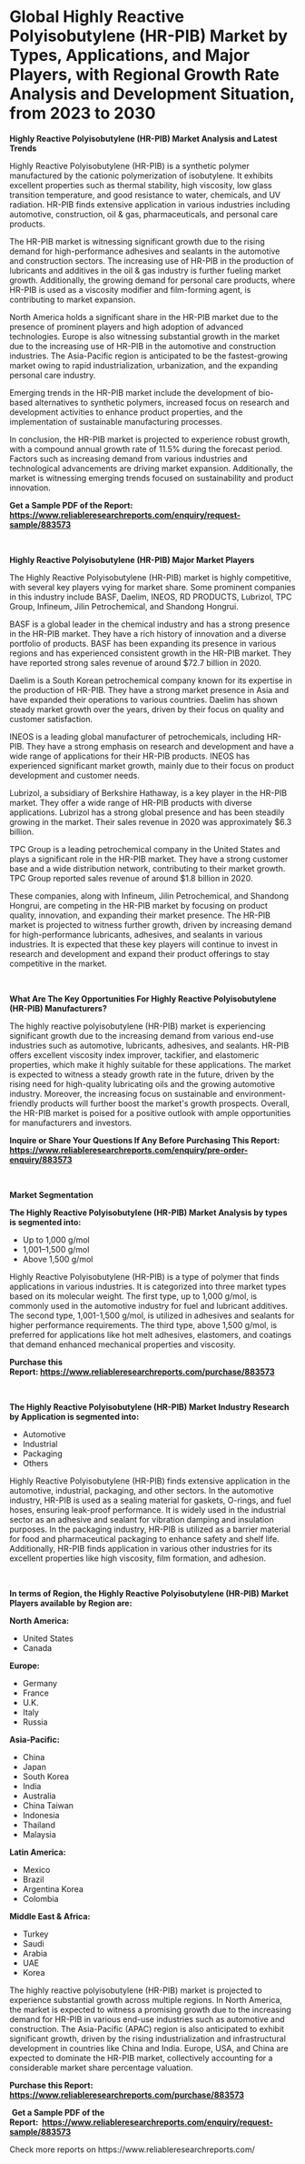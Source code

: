 <p><h1>Global Highly Reactive Polyisobutylene (HR-PIB) Market by Types, Applications, and Major Players, with Regional Growth Rate Analysis and Development Situation, from 2023 to 2030</h1></p><p><strong>Highly Reactive Polyisobutylene (HR-PIB) Market Analysis and Latest Trends</strong></p>
<p><p>Highly Reactive Polyisobutylene (HR-PIB) is a synthetic polymer manufactured by the cationic polymerization of isobutylene. It exhibits excellent properties such as thermal stability, high viscosity, low glass transition temperature, and good resistance to water, chemicals, and UV radiation. HR-PIB finds extensive application in various industries including automotive, construction, oil & gas, pharmaceuticals, and personal care products.</p><p>The HR-PIB market is witnessing significant growth due to the rising demand for high-performance adhesives and sealants in the automotive and construction sectors. The increasing use of HR-PIB in the production of lubricants and additives in the oil & gas industry is further fueling market growth. Additionally, the growing demand for personal care products, where HR-PIB is used as a viscosity modifier and film-forming agent, is contributing to market expansion.</p><p>North America holds a significant share in the HR-PIB market due to the presence of prominent players and high adoption of advanced technologies. Europe is also witnessing substantial growth in the market due to the increasing use of HR-PIB in the automotive and construction industries. The Asia-Pacific region is anticipated to be the fastest-growing market owing to rapid industrialization, urbanization, and the expanding personal care industry.</p><p>Emerging trends in the HR-PIB market include the development of bio-based alternatives to synthetic polymers, increased focus on research and development activities to enhance product properties, and the implementation of sustainable manufacturing processes.</p><p>In conclusion, the HR-PIB market is projected to experience robust growth, with a compound annual growth rate of 11.5% during the forecast period. Factors such as increasing demand from various industries and technological advancements are driving market expansion. Additionally, the market is witnessing emerging trends focused on sustainability and product innovation.</p></p>
<p><strong>Get a Sample PDF of the Report:&nbsp; <a href="https://www.reliableresearchreports.com/enquiry/request-sample/883573">https://www.reliableresearchreports.com/enquiry/request-sample/883573</a></strong></p>
<p>&nbsp;</p>
<p><strong>Highly Reactive Polyisobutylene (HR-PIB) Major Market Players</strong></p>
<p><p>The Highly Reactive Polyisobutylene (HR-PIB) market is highly competitive, with several key players vying for market share. Some prominent companies in this industry include BASF, Daelim, INEOS, RD PRODUCTS, Lubrizol, TPC Group, Infineum, Jilin Petrochemical, and Shandong Hongrui.</p><p>BASF is a global leader in the chemical industry and has a strong presence in the HR-PIB market. They have a rich history of innovation and a diverse portfolio of products. BASF has been expanding its presence in various regions and has experienced consistent growth in the HR-PIB market. They have reported strong sales revenue of around $72.7 billion in 2020.</p><p>Daelim is a South Korean petrochemical company known for its expertise in the production of HR-PIB. They have a strong market presence in Asia and have expanded their operations to various countries. Daelim has shown steady market growth over the years, driven by their focus on quality and customer satisfaction.</p><p>INEOS is a leading global manufacturer of petrochemicals, including HR-PIB. They have a strong emphasis on research and development and have a wide range of applications for their HR-PIB products. INEOS has experienced significant market growth, mainly due to their focus on product development and customer needs.</p><p>Lubrizol, a subsidiary of Berkshire Hathaway, is a key player in the HR-PIB market. They offer a wide range of HR-PIB products with diverse applications. Lubrizol has a strong global presence and has been steadily growing in the market. Their sales revenue in 2020 was approximately $6.3 billion.</p><p>TPC Group is a leading petrochemical company in the United States and plays a significant role in the HR-PIB market. They have a strong customer base and a wide distribution network, contributing to their market growth. TPC Group reported sales revenue of around $1.8 billion in 2020.</p><p>These companies, along with Infineum, Jilin Petrochemical, and Shandong Hongrui, are competing in the HR-PIB market by focusing on product quality, innovation, and expanding their market presence. The HR-PIB market is projected to witness further growth, driven by increasing demand for high-performance lubricants, adhesives, and sealants in various industries. It is expected that these key players will continue to invest in research and development and expand their product offerings to stay competitive in the market.</p></p>
<p>&nbsp;</p>
<p><strong>What Are The Key Opportunities For Highly Reactive Polyisobutylene (HR-PIB) Manufacturers?</strong></p>
<p><p>The highly reactive polyisobutylene (HR-PIB) market is experiencing significant growth due to the increasing demand from various end-use industries such as automotive, lubricants, adhesives, and sealants. HR-PIB offers excellent viscosity index improver, tackifier, and elastomeric properties, which make it highly suitable for these applications. The market is expected to witness a steady growth rate in the future, driven by the rising need for high-quality lubricating oils and the growing automotive industry. Moreover, the increasing focus on sustainable and environment-friendly products will further boost the market's growth prospects. Overall, the HR-PIB market is poised for a positive outlook with ample opportunities for manufacturers and investors.</p></p>
<p><strong>Inquire or Share Your Questions If Any Before Purchasing This Report: <a href="https://www.reliableresearchreports.com/enquiry/pre-order-enquiry/883573">https://www.reliableresearchreports.com/enquiry/pre-order-enquiry/883573</a></strong></p>
<p>&nbsp;</p>
<p><strong>Market Segmentation</strong></p>
<p><strong>The Highly Reactive Polyisobutylene (HR-PIB) Market Analysis by types is segmented into:</strong></p>
<p><ul><li>Up to 1,000 g/mol</li><li>1,001–1,500 g/mol</li><li>Above 1,500 g/mol</li></ul></p>
<p><p>Highly Reactive Polyisobutylene (HR-PIB) is a type of polymer that finds applications in various industries. It is categorized into three market types based on its molecular weight. The first type, up to 1,000 g/mol, is commonly used in the automotive industry for fuel and lubricant additives. The second type, 1,001-1,500 g/mol, is utilized in adhesives and sealants for higher performance requirements. The third type, above 1,500 g/mol, is preferred for applications like hot melt adhesives, elastomers, and coatings that demand enhanced mechanical properties and viscosity.</p></p>
<p><strong>Purchase this Report:&nbsp;<a href="https://www.reliableresearchreports.com/purchase/883573">https://www.reliableresearchreports.com/purchase/883573</a></strong></p>
<p>&nbsp;</p>
<p><strong>The Highly Reactive Polyisobutylene (HR-PIB) Market Industry Research by Application is segmented into:</strong></p>
<p><ul><li>Automotive</li><li>Industrial</li><li>Packaging</li><li>Others</li></ul></p>
<p><p>Highly Reactive Polyisobutylene (HR-PIB) finds extensive application in the automotive, industrial, packaging, and other sectors. In the automotive industry, HR-PIB is used as a sealing material for gaskets, O-rings, and fuel hoses, ensuring leak-proof performance. It is widely used in the industrial sector as an adhesive and sealant for vibration damping and insulation purposes. In the packaging industry, HR-PIB is utilized as a barrier material for food and pharmaceutical packaging to enhance safety and shelf life. Additionally, HR-PIB finds application in various other industries for its excellent properties like high viscosity, film formation, and adhesion.</p></p>
<p>&nbsp;</p>
<p><strong>In terms of Region, the Highly Reactive Polyisobutylene (HR-PIB) Market Players available by Region are:</strong></p>
<p>
    <p> <strong> North America: </strong>
        <ul>
            <li>United States</li>
            <li>Canada</li>
        </ul>
        </p> 
    <p> <strong> Europe: </strong>
        <ul>
            <li>Germany</li>
            <li>France</li>
            <li>U.K.</li>
            <li>Italy</li>
            <li>Russia</li>
        </ul>
        </p> 
    <p> <strong> Asia-Pacific: </strong>
        <ul>
            <li>China</li>
            <li>Japan</li>
            <li>South Korea</li>
            <li>India</li>
            <li>Australia</li>
            <li>China Taiwan</li>
            <li>Indonesia</li>
            <li>Thailand</li>
            <li>Malaysia</li>
        </ul>
        </p> 
    <p> <strong> Latin America: </strong>
        <ul>
            <li>Mexico</li>
            <li>Brazil</li>
            <li>Argentina Korea</li>
            <li>Colombia</li>
        </ul>
        </p> 
    <p> <strong> Middle East & Africa: </strong>
        <ul>
            <li>Turkey</li>
            <li>Saudi</li>
            <li>Arabia</li>
            <li>UAE</li>
            <li>Korea</li>
        </ul>
    </p>
    </p>
<p><p>The highly reactive polyisobutylene (HR-PIB) market is projected to experience substantial growth across multiple regions. In North America, the market is expected to witness a promising growth due to the increasing demand for HR-PIB in various end-use industries such as automotive and construction. The Asia-Pacific (APAC) region is also anticipated to exhibit significant growth, driven by the rising industrialization and infrastructural development in countries like China and India. Europe, USA, and China are expected to dominate the HR-PIB market, collectively accounting for a considerable market share percentage valuation.</p></p>
<p><strong>Purchase this Report: <a href="https://www.reliableresearchreports.com/purchase/883573">https://www.reliableresearchreports.com/purchase/883573</a></strong></p>
<p>&nbsp;<strong>Get a Sample PDF of the Report:&nbsp;&nbsp;<a href="https://www.reliableresearchreports.com/enquiry/request-sample/883573">https://www.reliableresearchreports.com/enquiry/request-sample/883573</a></strong></p>
<p><strong></strong></p>
<p>Check more reports on https://www.reliableresearchreports.com/</p>